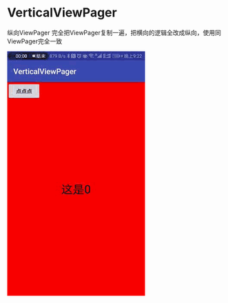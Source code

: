 # VerticalViewPager
纵向ViewPager
完全把ViewPager复制一遍，把横向的逻辑全改成纵向，使用同ViewPager完全一致

![Image](https://raw.githubusercontent.com/keaideluren/VerticalViewPager/master/show.gif)